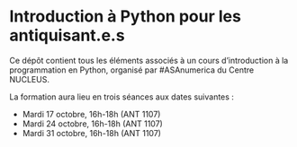 # Introduction à Python pour les antiquisant.e.s

Ce dépôt contient tous les éléments associés à un cours d’introduction à la programmation en Python, organisé par #ASAnumerica du Centre NUCLEUS. 

La formation aura lieu en trois séances aux dates suivantes : 
- Mardi 17 octobre, 16h-18h (ANT 1107)
- Mardi 24 octobre, 16h-18h (ANT 1107)
- Mardi 31 octobre, 16h-18h (ANT 1107)

